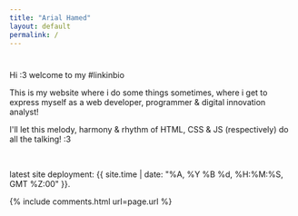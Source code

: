 ```yaml
---
title: "Arial Hamed"
layout: default
permalink: /
---
```


<h1><span title=":3" class="uwu"></span></h1>

Hi :3 welcome to my #linkinbio

This is my website where i do some things sometimes, where i get to express myself as a web developer, programmer & digital innovation analyst! 

I'll let this melody, harmony & rhythm of HTML, CSS & JS (respectively) do all the talking! :3

<br>

<span title="compiled & hosted by GitHub Pages">latest site deployment: {{ site.time | date: "%A, %Y %B %d, %H:%M:%S, GMT %Z:00" }}.</span> 

{% include comments.html url=page.url %}

